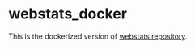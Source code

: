 # webstats_docker

This is the dockerized version of [webstats repository](https://github.com/xaratustrah/webstats).
